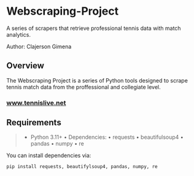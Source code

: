# Webscraping-Project
A series of scrapers that retrieve professional tennis data with match analytics.

Author: Clajerson Gimena

## Overview
The Webscraping Project is a series of Python tools designed to scrape  tennis match data from the proffessional and collegiate level.

### www.tennislive.net



## Requirements
>- Python 3.11+
• Dependencies:
  • requests
  • beautifulsoup4
  • pandas
  • numpy
  • re

You can install dependencies via:
```
pip install requests, beautifylsoup4, pandas, numpy, re
```

